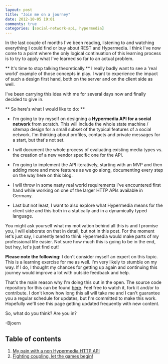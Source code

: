 ```yaml
---
layout: post
title: "Join me on a journey"
date: 2012-10-05 19:01
comments: true
categories: [social-network-api, hypermedia]
---
```

In the last couple of months I've been reading, listening to and watching everything I could find or buy about REST and Hypermedia. I think I've now come to a point where the only logical continuation of this learning process is to try to apply what I've learned so far to an actual problem.

** It's time to stop talking theoretically.** I really badly want to see a 'real world' example of those concepts in play. I want to experience the impact of such a design first hand, both  on the server and on the client side as well.

I've been carrying this idea with me for several days now and finally decided to give in.

** So here's what I would like to do: **

- I'm going to try myself on designing a **Hypermedia API for a social network** from scratch. This will include the whole state machine / sitemap design for a small subset of the typical features of a social network. I'm thinking about profiles, contacts and private messages for a start, but that's not set.

- I will document the whole process of evaluating existing media types vs. the creation of a new vendor specific one for the API.

- I'm going to implement the API iteratively, starting with an MVP and then adding more and more features as we go along, documenting every step on the way here on this blog.

- I will throw in some nasty real world requirements I've encountered first hand while working on one of the larger HTTP APIs available in Germany.

- Last but not least, I want to also explore what Hypermedia means for the client side and this both in a statically and in a dynamically typed language.

You might ask yourself what my motivation behind all this is and I promise you, I will elaborate on that in detail, but not in this post. For the moment let's just say, I currently tend to think Hypermedia would make parts of my professional life easier. Not sure how much this is going to be in the end, but hey, let's just find out!

**Please note the following:** I don't consider myself an expert on this topic. This is a learning exercise for me as well. I'm very likely to stumble on my way. If I do, I thought my chances for getting up again and continuing this journey would improve a lot with outside feedback and help. 

That's the main reason why I'm doing this out in the open. The source code repository for this can be found [here](http://www.github.com/bjro/social-network-api). Feel free to watch it, fork it and/or to contribute. I don't know how long this all will take me and I can't guarantee you a regular schedule for updates, but I'm committed to make this work. Hopefully we'll see this page getting updated frequently with new content.

So, what do you think? Are you in?

-Bjoern

## Table of contents

1. [My pain with a non Hypermedia HTTP API](/2012/10/16/the-pain-of-a-non-hypermedia-http-api/)
2. [Fighting coupling, let the games begin!](/2012/11/12/fighting-coupling/)
